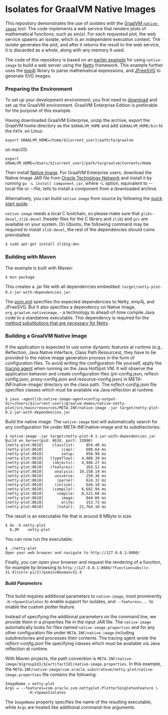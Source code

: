 # Isolates for GraalVM Native Images

This repository demonstrates the use of _isolates_ with the [GraalVM `native-image`](http://www.graalvm.org/docs/reference-manual/aot-compilation/) tool. The code implements a web service that renders plots of mathematical functions, such as _sin(x)_. For each requested plot, the web service spawns an isolate, which is an independent execution context. The isolate generates the plot, and after it returns the result to the web service, it is discarded as a whole, along with any memory it used.

The code of this repository is based on an [earlier example](https://github.com/cstancu/netty-native-demo) for using `native-image` to build a web server using the [Netty](http://netty.io/) framework. This example further uses the [exp4j](https://www.objecthunter.net/exp4j/) library to parse mathematical expressions, and [JFreeSVG](http://www.jfree.org/jfreesvg/) to generate SVG images.

### Preparing the Environment

To set up your development environment, you first need to [download](http://www.graalvm.org/downloads/) and set up the GraalVM environment. GraalVM Enterprise Edition is preferable for the purpose of this example.

Having downloaded GraalVM Enterprise, unzip the archive, export the GraalVM home directory as the `$GRAALVM_HOME` and add `$GRAALVM_HOME/bin` to the `PATH`.
on Linux:
```
export GRAALVM_HOME=/home/${current_user}/path/to/graalvm
```
on macOS:
```
export GRAALVM_HOME=/Users/${current_user}/path/to/graalvm/Contents/Home
```

Then install [Native Image](https://www.graalvm.org/docs/reference-manual/native-image/#install-native-image).
For GraalVM Enterprise users, download the Native Image JAR file from [Oracle Technology Network](https://www.oracle.com/downloads/graalvm-downloads.html) and install it by running `gu -L install component.jar`, where -L option, equivalent to --local-file or --file, tells to install a component from a downloaded archive.

Alternatively, you can build `native-image` from source by following the [quick start guide](https://github.com/oracle/graal/tree/master/substratevm#quick-start).

`native-image` needs a local C toolchain, so please make sure that `glibc-devel`, `zlib-devel` (header files for the C library and `zlib`) and `gcc` are available on your system. On Ubuntu, the following command may be required to install `zlib-devel`, the rest of the dependencies should come preinstalled:
```
$ sudo apt-get install zlib1g-dev
```

### Building with Maven

The example is built with Maven:

```
$ mvn package
```

This creates a .jar file with all dependencies embedded: `target/netty-plot-0.1-jar-with-dependencies.jar`.

The [pom.xml](pom.xml) specifies the expected dependencies to Netty, emp4j, and JFreeSVG. But it also specifies a dependency on Native Image, `org.graalvm.nativeimage`, - a technology to ahead-of-time compile Java code to a standalone executable. This dependency is required for the [method substitutions that are necessary for Netty](https://github.com/cstancu/netty-native-demo).

### Building a GraalVM Native Image
If the application is expected to use some dynamic features at runtime (e.g., Reflection, Java Native Interface, Class Path Resources), they have to be provided to the native image generation process in the form of configuration files.
To avoid writing the configuration file yourself, apply the [tracing agent](https://www.graalvm.org/docs/reference-manual/native-image/#tracing-agent) when running on the Java HotSpot VM. It will observe the application behavior and create configuration files (jni-config.json, reflect-config.json, proxy-config.json and resource-config.json) in META-INF/native-image/ directory on the class path. The *reflect-config.json* file specifies classes which must be available via Java reflection at runtime.

```
$ java -agentlib:native-image-agent=config-output-dir=/Users/${current-user}/graalvm-demos/native-netty-plot/src/main/resources/META-INF/native-image -jar target/netty-plot-0.1-jar-with-dependencies.jar
```

Build the native image. The `native-image` tool will automatically search for any configuration file under META-INF/native-image and its subdirectories:
```
$ native-image -jar target/netty-plot-0.1-jar-with-dependencies.jar
Build on Server(pid: 8610, port: 32890)
[netty-plot:8610]    classlist:     854.40 ms
[netty-plot:8610]        (cap):     608.64 ms
[netty-plot:8610]        setup:     956.98 ms
[netty-plot:8610]   (typeflow):   4,908.30 ms
[netty-plot:8610]    (objects):   4,946.27 ms
[netty-plot:8610]   (features):     103.51 ms
[netty-plot:8610]     analysis:  10,150.14 ms
[netty-plot:8610]     universe:     250.36 ms
[netty-plot:8610]      (parse):     624.32 ms
[netty-plot:8610]     (inline):     644.10 ms
[netty-plot:8610]    (compile):   6,692.94 ms
[netty-plot:8610]      compile:   8,521.66 ms
[netty-plot:8610]        image:     844.66 ms
[netty-plot:8610]        write:     153.73 ms
[netty-plot:8610]      [total]:  21,764.10 ms
```
The result is an executable file that is around 8 MByte in size:
```
$ du -h netty-plot
  8.2M    netty-plot
```
You can now run the executable:
```
$ ./netty-plot
Open your web browser and navigate to http://127.0.0.1:8080/
```

Finally, you can open your browser and request the rendering of a function, for example by browsing to `http://127.0.0.1:8080/?function=abs((x-31.4)sin(x-pi/2))&xmin=0&xmax=31.4`

##### Build Parameters
This build requires additional parameters to `native-image`, most prominently `-H:+SpawnIsolates` to enable support for isolates, and `--features=...` to enable the custom plotter feature.

Instead of specifying the additional parameters on the command line, we provide them in a properties file in the input JAR file. The `native-image` automatically looks for files named `native-image.properties` and for any other configuration file under `META-INF/native-image` including subdirectories and processes their contents. The tracing agent wrote the *reflect-config.json* file specifying classes which must be available via Java reflection at runtime.

 With Maven projects, the path convention is `META-INF/native-image/${groupId}/${artifactId}/native-image.properties`. In this example, the `META-INF/native-image/com.oracle.substratevm/netty-plot/native-image.properties` file contains the following:
```
ImageName = netty-plot
Args = --features=com.oracle.svm.nettyplot.PlotterSingletonFeature \
          -H:+SpawnIsolates
```
The `ImageName` property specifies the name of the resulting executable, while `Args` are treated like additional command-line arguments.